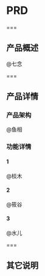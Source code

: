 # PRD
===

## 产品概述

@七念

===
## 产品详情

### 产品架构
@鱼相

### 功能详情

#### 1
@棪木

#### 2
@筱谷 

#### 3
@水儿 

===
## 其它说明